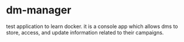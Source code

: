 # dm-manager
test application to learn docker. it is a console app which allows dms to store, access, and update information related to their campaigns.
